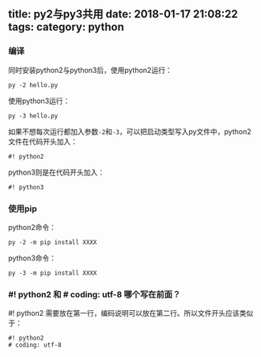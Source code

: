 title: py2与py3共用
date: 2018-01-17 21:08:22
tags:
category: python
---

### 编译

同时安装python2与python3后，使用python2运行：
```
py -2 hello.py
```
使用python3运行：
```
py -3 hello.py
```

如果不想每次运行都加入参数`-2`和`-3`，可以把启动类型写入py文件中，python2文件在代码开头加入：
```
#! python2
```
python3则是在代码开头加入：
```
#! python3
```

### 使用pip

python2命令：
```
py -2 -m pip install XXXX
```
python3命令：
```
py -3 -m pip install XXXX
```

### #! python2 和 # coding: utf-8 哪个写在前面？

#! python2 需要放在第一行，编码说明可以放在第二行。所以文件开头应该类似于：
```
#! python2
# coding: utf-8
```